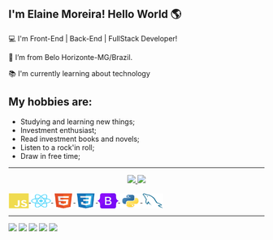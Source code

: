 
## I'm Elaine Moreira! Hello World 🌎

:computer: I'm Front-End | Back-End | FullStack Developer!

:house_with_garden: I’m from Belo Horizonte-MG/Brazil.

:books: I'm currently learning about technology
 

## My hobbies are:

- Studying and learning new things;
- Investment enthusiast;
- Read investment books and novels;
- Listen to a rock'in roll;
- Draw in free time;

----------------------------------------------------------------------------------

<div align="center">
  <a href="https://github.com/ElaineMoreira">
  <img height="180em" src="https://github-readme-stats.vercel.app/api?username=ElaineMoreira&show_icons=true&theme=dracula&include_all_commits=true&count_private=true"/>
  <img height="180em" src="https://github-readme-stats.vercel.app/api/top-langs/?username=ElaineMoreira&layout=compact&langs_count=7&theme=dracula"/>
</div>
<div style="display: inline_block"><br>
  <img align="center" alt="Elaine-Js" height="30" width="40" src="https://raw.githubusercontent.com/devicons/devicon/master/icons/javascript/javascript-plain.svg">
  <img align="center" alt="Elaine-React" height="30" width="40" src="https://raw.githubusercontent.com/devicons/devicon/master/icons/react/react-original.svg">
  <img align="center" alt="Elaine-HTML" height="30" width="40" src="https://raw.githubusercontent.com/devicons/devicon/master/icons/html5/html5-original.svg">
  <img align="center" alt="Elaine-CSS" height="30" width="40" src="https://raw.githubusercontent.com/devicons/devicon/master/icons/css3/css3-original.svg">
  <img align="center" alt="Elaine-Bootstrap" height="30" width="40" src="https://raw.githubusercontent.com/devicons/devicon/master/icons/bootstrap/bootstrap-original.svg">
 <img align="center" alt="Elaine-python" height="30" width="40" src="https://raw.githubusercontent.com/devicons/devicon/master/icons/python/python-original.svg">
 <img align="center" alt="Elaine-mysql" height="30" width="40" src="https://raw.githubusercontent.com/devicons/devicon/master/icons/mysql/mysql-original.svg">
</div>
 
 <hr/>
 
 <div> 
  <a href="https://instagram.com/elaine_f_moreira" target="_blank"><img src="https://img.shields.io/badge/-Instagram-%23E4405F?style=for-the-badge&logo=instagram&logoColor=white" target="_blank"></a>
 <a href="https://discord.gg/KWPa2hGk7Z" target="_blank"><img src="https://img.shields.io/badge/Discord-7289DA?style=for-the-badge&logo=discord&logoColor=white" target="_blank"></a> 
  <a href = "mailto:elainefelipemoreira@gmail.com"><img src="https://img.shields.io/badge/-Gmail-%23333?style=for-the-badge&logo=gmail&logoColor=white" target="_blank"></a>
  <a href="https://www.linkedin.com/in/elaine-moreira/" target="_blank"><img src="https://img.shields.io/badge/-LinkedIn-%230077B5?style=for-the-badge&logo=linkedin&logoColor=white" target="_blank"></a> 
  <a href="https://stackoverflow.com/users/17109451/elaine-moreira" target="_blank"><img src="https://img.shields.io/badge/-Stackoverflow-%230077B5?style=for-the-badge&logo=Stackoverflow&logoColor=white" target="_blank"></a> 
</div>

